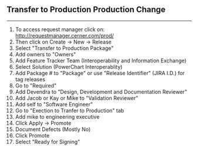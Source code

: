 ## Transfer to Production Production Change
---

1. To access request manager click on: http://requestmanager.cerner.com/prod/
2. Then click on Create -> New -> Release
3. Select "Transfer to Production Package"
4. Add owners to "Owners"
5. Add Feature Tracker Team (Interoperability and Information Exchange)
6. Select Solution (PowerChart Interoperablity)
7. Add Package # to "Package" or use "Release Identifier" (JIRA I.D.) for tag releases
8. Go to "Required"
9. Add Devendra to "Design, Development and Documentation Reviewer"
10. Add Jacob or Kay or Mike to "Validation Reviewer"
11. Add self to "Software Engineer"
12. Go to "Exection to Tranfer to Production" tab
13. Add mike to engineering executive
14. Click Apply -> Promote
15. Document Defects (Mostly No)
17. Click Promote
18. Select "Ready for Signing"